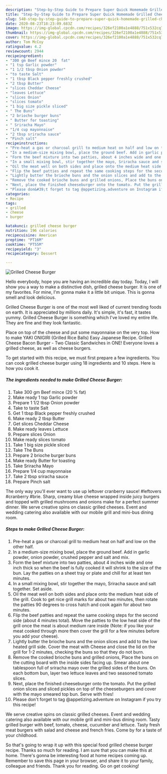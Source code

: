 ```yaml
---
description: "Step-by-Step Guide to Prepare Super Quick Homemade Grilled Cheese Burger"
title: "Step-by-Step Guide to Prepare Super Quick Homemade Grilled Cheese Burger"
slug: 540-step-by-step-guide-to-prepare-super-quick-homemade-grilled-cheese-burger
date: 2020-08-23T18:23:09.683Z
image: https://img-global.cpcdn.com/recipes/326ef2100a1e4888/751x532cq70/grilled-cheese-burger-recipe-main-photo.jpg
thumbnail: https://img-global.cpcdn.com/recipes/326ef2100a1e4888/751x532cq70/grilled-cheese-burger-recipe-main-photo.jpg
cover: https://img-global.cpcdn.com/recipes/326ef2100a1e4888/751x532cq70/grilled-cheese-burger-recipe-main-photo.jpg
author: Tom McCoy
ratingvalue: 4.2
reviewcount: 2944
recipeingredient:
- "300 gm Beef mince 20  fat"
- "1 tsp Garlic powder"
- "1 1/2 tbsp Onion powder"
- "to taste Salt"
- "1 tbsp Black pepper freshly crushed"
- "2 tbsp Butter"
- "slices Cheddar Cheese"
- "leaves Lettuce"
- "slices Onion"
- "slices tomato"
- "1 big size pickle sliced"
- " The Buns"
- "2 brioche burger buns"
- " Butter for toasting"
- " Sriracha Mayo"
- "1/4 cup mayonnaise"
- "2 tbsp sriracha sauce"
- "Pinch salt"
recipeinstructions:
- "Pre-heat a gas or charcoal grill to medium heat on half and low on the other half."
- "In a medium-size mixing bowl, place the ground beef. Add in garlic powder, onion powder, crushed pepper and salt and mix."
- "Form the beef mixture into two patties, about 4 inches wide and one inch thick so when the beef is fully cooked it will shrink to the size of the bun. Lay the patties on a sheet tray or plate and chill for at least ten minutes."
- "In a small mixing bowl, stir together the mayo, Sriracha sauce and salt together. Set aside."
- "Oil the meat well on both sides and place onto the medium heat side of the grill. Cook to get nice grill marks for about two minutes, then rotate the patties 90 degrees to cross hatch and cook again for about two minutes."
- "Flip the beef patties and repeat the same cooking steps for the second side (about 4 minutes total). Move the patties to the low heat side of the grill once the meat is about medium rare inside (Note: if you like your meat cooked through more then cover the grill for a few minutes before you add your cheese)."
- "Lightly butter the brioche buns and the onion slices and add to the low heated grill side. Cover the meat with Cheese and close the lid on the grill for 1-2 minutes, checking the buns so that they do not burn."
- "Remove the cooked brioche buns and grilled onions, Place the buns on the cutting board with the inside sides facing up. Smear about one tablespoon full of sriracha mayo over the grilled sides of the buns. On each bottom bun, layer two lettuce leaves and two seasoned tomato slices."
- "Next, place the finished cheeseburger onto the tomato. Put the grilled onion slices and sliced pickles on top of the cheeseburgers and cover with the mayo smeared top bun. Serve with fries!"
- "Please don&#39;t forget to tag @appetizing.adventure on Instagram if you try this recipe!"
categories:
- Recipe
tags:
- grilled
- cheese
- burger

katakunci: grilled cheese burger 
nutrition: 196 calories
recipecuisine: American
preptime: "PT16M"
cooktime: "PT55M"
recipeyield: "3"
recipecategory: Dessert

---
```



![Grilled Cheese Burger](https://img-global.cpcdn.com/recipes/326ef2100a1e4888/751x532cq70/grilled-cheese-burger-recipe-main-photo.jpg)

Hello everybody, hope you are having an incredible day today. Today, I will show you a way to make a distinctive dish, grilled cheese burger. It is one of my favorites. For mine, I'm gonna make it a little bit unique. This is gonna smell and look delicious.

Grilled Cheese Burger is one of the most well liked of current trending foods on earth. It is appreciated by millions daily. It's simple, it's fast, it tastes yummy. Grilled Cheese Burger is something which I've loved my entire life. They are fine and they look fantastic.

Place on top of the cheese and put some mayonnaise on the very top. How to make YAKI ONIGIRI (Grilled Rice Balls) Easy Japanese Recipe. Grilled Cheese Bacon Burger - Two Classic Sandwiches in ONE! Everyone loves a grilled cheese, as well as cheese burgers.


To get started with this recipe, we must first prepare a few ingredients. You can cook grilled cheese burger using 18 ingredients and 10 steps. Here is how you cook it.

<!--inarticleads1-->

##### The ingredients needed to make Grilled Cheese Burger:

1. Take 300 gm Beef mince (20 % fat)
1. Make ready 1 tsp Garlic powder
1. Prepare 1 1/2 tbsp Onion powder
1. Take to taste Salt
1. Get 1 tbsp Black pepper freshly crushed
1. Make ready 2 tbsp Butter
1. Get slices Cheddar Cheese
1. Make ready leaves Lettuce
1. Prepare slices Onion
1. Make ready slices tomato
1. Take 1 big size pickle sliced
1. Take  The Buns
1. Prepare 2 brioche burger buns
1. Make ready  Butter for toasting
1. Take  Sriracha Mayo
1. Prepare 1/4 cup mayonnaise
1. Take 2 tbsp sriracha sauce
1. Prepare Pinch salt


The only way you&#39;ll ever want to use up leftover cranberry sauce! #leftovers #cranberry #brie. Sharp, creamy blue cheese wrapped inside juicy burgers and topped with grilled mushrooms and onions make for a perfect summer dinner. We serve creative spins on classic grilled cheeses. Event and wedding catering also available with our mobile grill and mini-bus dining room. 

<!--inarticleads2-->

##### Steps to make Grilled Cheese Burger:

1. Pre-heat a gas or charcoal grill to medium heat on half and low on the other half.
1. In a medium-size mixing bowl, place the ground beef. Add in garlic powder, onion powder, crushed pepper and salt and mix.
1. Form the beef mixture into two patties, about 4 inches wide and one inch thick so when the beef is fully cooked it will shrink to the size of the bun. Lay the patties on a sheet tray or plate and chill for at least ten minutes.
1. In a small mixing bowl, stir together the mayo, Sriracha sauce and salt together. Set aside.
1. Oil the meat well on both sides and place onto the medium heat side of the grill. Cook to get nice grill marks for about two minutes, then rotate the patties 90 degrees to cross hatch and cook again for about two minutes.
1. Flip the beef patties and repeat the same cooking steps for the second side (about 4 minutes total). Move the patties to the low heat side of the grill once the meat is about medium rare inside (Note: if you like your meat cooked through more then cover the grill for a few minutes before you add your cheese).
1. Lightly butter the brioche buns and the onion slices and add to the low heated grill side. Cover the meat with Cheese and close the lid on the grill for 1-2 minutes, checking the buns so that they do not burn.
1. Remove the cooked brioche buns and grilled onions, Place the buns on the cutting board with the inside sides facing up. Smear about one tablespoon full of sriracha mayo over the grilled sides of the buns. On each bottom bun, layer two lettuce leaves and two seasoned tomato slices.
1. Next, place the finished cheeseburger onto the tomato. Put the grilled onion slices and sliced pickles on top of the cheeseburgers and cover with the mayo smeared top bun. Serve with fries!
1. Please don&#39;t forget to tag @appetizing.adventure on Instagram if you try this recipe!


We serve creative spins on classic grilled cheeses. Event and wedding catering also available with our mobile grill and mini-bus dining room. Tasty grilled burger with beef, tomato, cheese, cucumber and lettuce. Tasty fresh meat burgers with salad and cheese and french fries. Come by for a taste of your childhood. 

So that's going to wrap it up with this special food grilled cheese burger recipe. Thanks so much for reading. I am sure that you can make this at home. There's gonna be interesting food at home recipes coming up. Remember to save this page in your browser, and share it to your family, colleague and friends. Thank you for reading. Go on get cooking!
